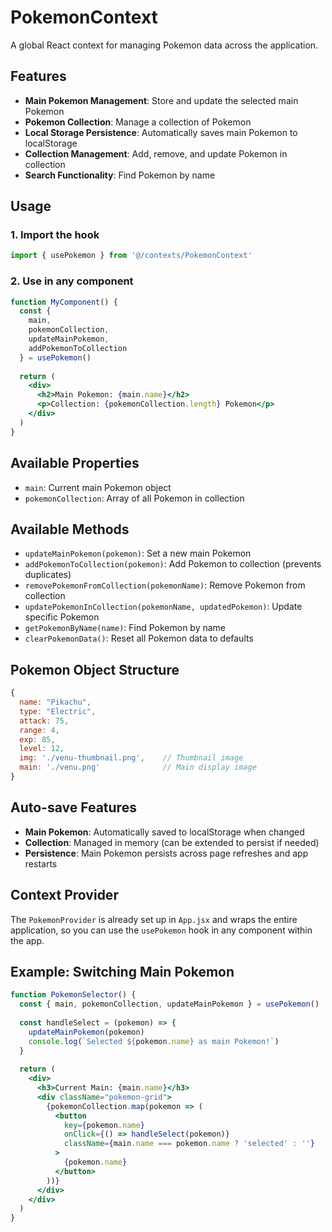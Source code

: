 # PokemonContext

A global React context for managing Pokemon data across the application.

## Features

- **Main Pokemon Management**: Store and update the selected main Pokemon
- **Pokemon Collection**: Manage a collection of Pokemon
- **Local Storage Persistence**: Automatically saves main Pokemon to localStorage
- **Collection Management**: Add, remove, and update Pokemon in collection
- **Search Functionality**: Find Pokemon by name

## Usage

### 1. Import the hook
```jsx
import { usePokemon } from '@/contexts/PokemonContext'
```

### 2. Use in any component
```jsx
function MyComponent() {
  const { 
    main, 
    pokemonCollection, 
    updateMainPokemon, 
    addPokemonToCollection 
  } = usePokemon()
  
  return (
    <div>
      <h2>Main Pokemon: {main.name}</h2>
      <p>Collection: {pokemonCollection.length} Pokemon</p>
    </div>
  )
}
```

## Available Properties

- `main`: Current main Pokemon object
- `pokemonCollection`: Array of all Pokemon in collection

## Available Methods

- `updateMainPokemon(pokemon)`: Set a new main Pokemon
- `addPokemonToCollection(pokemon)`: Add Pokemon to collection (prevents duplicates)
- `removePokemonFromCollection(pokemonName)`: Remove Pokemon from collection
- `updatePokemonInCollection(pokemonName, updatedPokemon)`: Update specific Pokemon
- `getPokemonByName(name)`: Find Pokemon by name
- `clearPokemonData()`: Reset all Pokemon data to defaults

## Pokemon Object Structure

```jsx
{
  name: "Pikachu",
  type: "Electric", 
  attack: 75,
  range: 4,
  exp: 85,
  level: 12,
  img: './venu-thumbnail.png',    // Thumbnail image
  main: './venu.png'              // Main display image
}
```

## Auto-save Features

- **Main Pokemon**: Automatically saved to localStorage when changed
- **Collection**: Managed in memory (can be extended to persist if needed)
- **Persistence**: Main Pokemon persists across page refreshes and app restarts

## Context Provider

The `PokemonProvider` is already set up in `App.jsx` and wraps the entire application, so you can use the `usePokemon` hook in any component within the app.

## Example: Switching Main Pokemon

```jsx
function PokemonSelector() {
  const { main, pokemonCollection, updateMainPokemon } = usePokemon()
  
  const handleSelect = (pokemon) => {
    updateMainPokemon(pokemon)
    console.log(`Selected ${pokemon.name} as main Pokemon!`)
  }
  
  return (
    <div>
      <h3>Current Main: {main.name}</h3>
      <div className="pokemon-grid">
        {pokemonCollection.map(pokemon => (
          <button 
            key={pokemon.name}
            onClick={() => handleSelect(pokemon)}
            className={main.name === pokemon.name ? 'selected' : ''}
          >
            {pokemon.name}
          </button>
        ))}
      </div>
    </div>
  )
}
```
